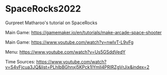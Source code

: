 # SpaceRocks2022
 Gurpreet Matharoo's tutorial on SpaceRocks
 
 Main Game: https://gamemaker.io/en/tutorials/make-arcade-space-shooter
 
 Main Game: https://www.youtube.com/watch?v=nwlvT-L9vFg
 
 Menu: https://www.youtube.com/watch?v=Us5GSddVedY
 
 Time Sources: https://www.youtube.com/watch?v=S4vFjcua3JQ&list=PLhIbBGhnxj5KPck1IYmll4PRIRZgVrJix&index=2
